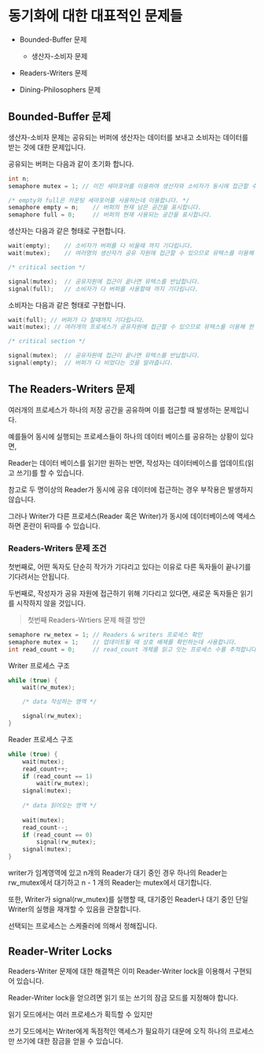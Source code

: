 # 동기화에 대한 대표적인 문제들
- Bounded-Buffer 문제
	- 생산자-소비자 문제

- Readers-Writers 문제

- Dining-Philosophers 문제

## Bounded-Buffer 문제

생산자-소비자 문제는 공유되는 버퍼에 생산자는 데이터를 보내고 소비자는 데이터를 받는 것에 대한 문제입니다.

공유되는 버퍼는 다음과 같이 초기화 합니다.

``` c++
int n;
semaphore mutex = 1; // 이진 세마포어를 이용하여 생산자와 소비자가 동시에 접근할 수 없게 해줍니다.

/* empty와 full은 카운팅 세마포어를 사용하는데 이용합니다. */
semaphore empty = n; 	// 버퍼의 현재 남은 공간을 표시합니다. 
semaphore full = 0; 	// 버퍼의 현재 사용되는 공간을 표시합니다.
```

생산자는 다음과 같은 형태로 구현합니다.
``` c++
wait(empty); 	// 소비자가 버퍼를 다 비울때 까지 기다립니다.
wait(mutex); 	// 여러명의 생산자가 공유 자원에 접근할 수 있으므로 뮤텍스를 이용해 한 프로세스만 접근하도록 합니다.

/* critical section */

signal(mutex);	// 공유자원에 접근이 끝나면 뮤텍스를 반납합니다.
signal(full);	// 소비자가 다 버퍼를 사용할때 까지 기다립니다.
```

소비자는 다음과 같은 형태로 구현합니다.
``` c++
wait(full);	// 버퍼가 다 찰때까지 기다립니다.
wait(mutex); // 여러개의 프로세스가 공유자원에 접근할 수 있으므로 뮤텍스를 이용해 한 프로세스만 접근하도록 합니다.

/* critical section */

signal(mutex);	// 공유자원에 접근이 끝나면 뮤텍스를 반납합니다.
signal(empty);	// 버퍼가 다 비었다는 것을 알려줍니다.
```

## The Readers-Writers 문제

여러개의 프로세스가 하나의 저장 공간을 공유하며 이를 접근할 때 발생하는 문제입니다.

예를들어 동시에 실행되는 프로세스들이 하나의 데이터 베이스를 공유하는 상황이 있다면,

Reader는 데이터 베이스를 읽기만 원하는 반면, 작성자는 데이터베이스를 업데이트(읽고 쓰기)를 할 수 있습니다.

참고로 두 명이상의 Reader가 동시에 공유 데이터에 접근하는 경우 부작용은 발생하지 않습니다.

그러나 Writer가 다른 프로세스(Reader 혹은 Writer)가 동시에 데이터베이스에 액세스하면 혼란이 뒤따를 수 있습니다.

### Readers-Writers 문제 조건

첫번째로, 어떤 독자도 단순히 작가가 기다리고 있다는 이유로 다른 독자들이 끝나기를 기다려서는 안됩니다.

두번째로, 작성자가 공유 자원에 접근하기 위해 기다리고 있다면, 새로운 독자들은 읽기를 시작하지 않을 것입니다.

> 첫번째 Readers-Wrtiers 문제 해결 방안

``` c++
semaphore rw_metex = 1;	// Readers & writers 프로세스 확인
semaphore mutex = 1;	// 업데이트될 때 상호 배제를 확인하는데 사용합니다.
int read_count = 0;		// read_count 개체를 읽고 잇는 프로세스 수를 추적합니다. (0일때만 쓰기를 실행합니다.)
```

Writer 프로세스 구조
``` c++
while (true) {
	wait(rw_mutex);

	/* data 작성하는 영역 */

	signal(rw_mutex);
}
```

Reader 프로세스 구조
``` c++
while (true) {
	wait(mutex);
	read_count++;
	if (read_count == 1)
		wait(rw_mutex);
	signal(mutex);
	
	/* data 읽어오는 영역 */
	
	wait(mutex);
	read_count--;
	if (read_count == 0)
		signal(rw_mutex);
	signal(mutex);
}
```

writer가 임계영역에 있고 n개의 Reader가 대기 중인 경우 하나의 Reader는 rw_mutex에서 대기하고 n - 1 개의 Reader는 mutex에서 대기합니다.

또한, Writer가 signal(rw_mutex)를 실행할 때, 대기중인 Reader나 대기 중인 단일 Writer의 실행을 재개할 수 있음을 관찰합니다.

선택되는 프로세스는 스케줄러에 의해서 정해집니다.

## Reader-Writer Locks

Readers-Writer 문제에 대한 해결책은 이미 Reader-Writer lock을 이용해서 구현되어 있습니다.

Reader-Writer lock을 얻으려면 읽기 또는 쓰기의 잠금 모드를 지정해야 합니다.

읽기 모드에서는 여러 프로세스가 획득할 수 있지만

쓰기 모드에서는 Writer에게 독점적인 액세스가 필요하기 대문에 오직 하나의 프로세스만 쓰기에 대한 잠금을 얻을 수 있습니다.